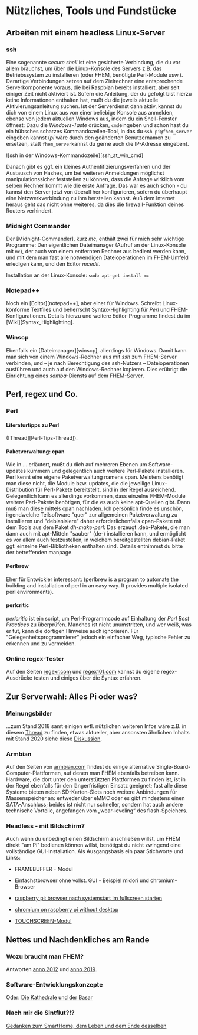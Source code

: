 
# Nützliches, Tools und Fundstücke

## Arbeiten mit einem headless Linux-Server

### ssh
Eine sogenannte *secure shell* ist eine gesicherte Verbindung, die du vor allem brauchst, um über die Linux-Konsole des Servers z.B. das Betriebssystem zu installieren (oder FHEM, benötigte Perl-Module usw.). Derartige Verbindungen setzen auf dem Zielrechner eine entsprechende Serverkomponente voraus, die bei Raspbian bereits installiert, aber seit einiger Zeit nicht aktiviert ist. Sofern die Anleitung, der du gefolgt bist hierzu keine Informationen enthalten hat, mußt du die jeweils aktuelle Aktivierungsanleitung suchen. 
Ist der Serverdienst dann aktiv, kannst du dich von einem Linux aus von einer beliebige Konsole aus anmelden, ebenso von jedem aktuellen Windows aus, indem du ein Shell-Fenster öffnest: Dazu die *Windows-Taste* drücken, `cmd`eingeben und schon hast du ein hübsches scharzes Kommandozeilen-Tool, in das du `ssh pi@fhem_server` eingeben kannst (*pi* wäre durch den geänderten Benutzernamen zu ersetzen, statt `fhem_server`kannst du gerne auch die IP-Adresse eingeben).

![ssh in der Windows-Kommandozeile][ssh_at_win_cmd]  

Danach gibt es ggf. ein kleines Authentifizierungsverfahren und der Austausch von Hashes, um bei weiteren Anmeldungen möglichst manipulationssicher feststellen zu können, dass die Anfrage wirklich vom selben Rechner kommt wie die erste Anfrage.
Das war es auch schon - du kannst den Server jetzt von überall her konfigurieren, sofern du überhaupt eine Netzwerkverbindung zu ihm herstellen kannst. Auß dem Internet heraus geht das nicht ohne weiteres, da dies die firewall-Funktion deines Routers verhindert.  

### Midnight Commander
Der [Midnight-Commander], kurz *mc*, enthält zwei für mich sehr wichtige Programme: Den eigentlichen Dateimanager (Aufruf an der Linux-Konsole mit `mc`), der auch von einem entfernten Rechner aus bedient werden kann, und mit dem man fast alle notwendigen Dateioperationen im FHEM-Umfeld erledigen kann, und den Editor *mcedit*.  
  
Installation an der Linux-Konsole: `sudo apt-get install mc`  
  
### Notepad++
Noch ein [Editor][notepad++], aber einer für Windows. Schreibt Linux-konforme Textfiles und beherrscht Syntax-Highlighting für *Perl* und FHEM-Konfigurationen. Details hierzu und weitere Editor-Programme findest du im [Wiki][Syntax_Highlighting].  

### Winscp
Ebenfalls ein [Dateimanager][winscp],
allerdings für Windows. Damit kann man sich von einem Windows-Rechner aus mit *ssh* zum FHEM-Server verbinden, und – je nach Berechtigung des ssh-Nutzers – Dateioperationen ausführen und auch auf den Windows-Rechner kopieren. Dies erübrigt die Einrichtung eines *samba*-Diensts auf dem FHEM-Server.  
  
## Perl, regex und Co.

### Perl

#### Literaturtipps zu Perl
([Thread][Perl-Tips-Thread]).  

#### Paketverwaltung: cpan
Wie in ... erläutert, mußt du dich auf mehreren Ebenen um Software-updates kümmern und gelegentlich auch weitere Perl-Pakete installieren. Perl kennt eine eigene Paketverwaltung namens cpan. Meistens benötigt man diese nicht, die Module bzw. updates, die die jeweilige Linux-Distribution für Perl-Pakete bereitstellt, sind in der Regel ausreichend. Gelegentlich kann es allerdings vorkommen, dass einzelne FHEM-Module weitere Perl-Pakete benötigen, für die es auch keine apt-Quellen gibt. Dann muß man diese mittels cpan nachladen. Ich persönlich finde es unschön, irgendwelche Teilsoftware "quer" zur allgemeinen Paketverwaltung zu installieren und "debianisiere" daher erforderlichenfalls cpan-Pakete mit dem Tools aus dem Paket *dh-make-perl*: Das erzeugt .deb-Pakete, die man dann auch mit apt-Mitteln "sauber" (de-) installieren kann, und ermöglicht es vor allem auch festzustellen, in welchem bereitgestellten debian-Paket ggf. einzelne Perl-Bibliotheken enthalten sind. 
Details entnimmst du bitte der betreffenden manpage.  

#### Perlbrew
Eher für Entwickler interessant:
(perlbrew is a program to automate the building and installation of perl in an easy way. It provides multiple isolated perl environments).

#### perlcritic
*perlcritic* ist ein script, um Perl-Programmcode auf Einhaltung der *Perl Best Practices* zu überprüfen. Manches ist nicht unumstritten, und wer weiß, was er tut, kann die dortigen Hinweise auch ignorieren. Für "Gelegenheitsprogrammierer" jedoch ein einfacher Weg, typische Fehler zu erkennen und zu vermeiden. 

### Online regex-Tester
Auf den Seiten [regexr.com](https://regexr.com/) und [regex101.com](https://regex101.com/) kannst du eigene regex-Ausdrücke testen und einiges über die Syntax erfahren.  
  
## Zur Serverwahl: Alles Pi oder was?

### Meinungsbilder
...zum Stand 2018 samt einigen evtl. nützlichen weiteren Infos wäre z.B. in diesem [Thread](https://forum.fhem.de/index.php/topic,88191.msg806024.html#msg806024) zu finden, etwas aktueller, aber ansonsten ähnlichen Inhalts mit Stand 2020 siehe diese [Diskussion](https://forum.fhem.de/index.php/topic,100024.0.html).
  
### Armbian
Auf den Seiten von [armbian.com](https://www.armbian.com/) findest du einige alternative Single-Board-Computer-Plattformen, auf denen man FHEM ebenfalls betreiben kann. Hardware, die dort unter den unterstützten Plattformen zu finden ist, ist in der Regel ebenfalls für den längerfristigen Einsatz geeignet; fast alle diese Systeme bieten neben SD-Karten-Slots noch weitere Anbindungen für Massenspeicher an: entweder über eMMC oder es gibt mindestens einen SATA-Anschluss; beides ist nicht nur schneller, sondern hat auch andere technische Vorteile, angefangen vom „wear-leveling“ des flash-Speichers.  
  
### Headless - mit Bildschirm?
Auch wenn du unbedingt einen Bildschirm anschließen willst, um FHEM direkt "am Pi" bedienen können willst, benötigst du nicht zwingend eine vollständige GUI-Installation. Als Ausgangsbasis ein paar Stichworte und Links:  

- FRAMEBUFFER - Modul  

- Einfachstbrowser ohne vollst. GUI - Beispiel midori und chromium-Browser  

 - [raspberry pi: browser nach systemstart im fullscreen starten](http://www.itbasic.de/raspberry-pi-browser-nach-systemstart-im-fullscreen-starten/)  
 
 - [chromium on raspberry pi without desktop](https://www.ketzler.de/2017/12/installing-chromium-on-raspberry-pi-without-desktop/)  

- [TOUCHSCREEN-Modul](https://forum.fhem.de/index.php/topic,32549.0.html)  

  
## Nettes und Nachdenkliches am Rande

### Wozu braucht man FHEM?  

Antworten [anno 2012](https://forum.fhem.de/index.php/topic,9267.0.html) 
und [anno 2019](https://forum.fhem.de/index.php/topic,98685.msg920305.html#msg920305).
  
### Software-Entwicklungskonzepte  

Oder: [Die Kathedrale und der Basar](https://de.wikipedia.org/wiki/Die_Kathedrale_und_der_Basar)  
  
### Nach mir die Sintflut?!?  

[Gedanken zum SmartHome, dem Leben und dem Ende desselben](https://forum.fhem.de/index.php/topic,82839.msg749691.html#msg749691)  



